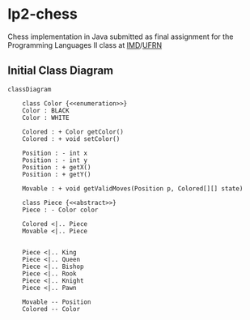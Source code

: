 # lp2-chess
Chess implementation in Java submitted as final assignment for the Programming Languages II class at [IMD](imd.ufrn.br)/[UFRN](ufrn.br)

## Initial Class Diagram

```mermaid
classDiagram

    class Color {<<enumeration>>}
    Color : BLACK
    Color : WHITE

    Colored : + Color getColor()
    Colored : + void setColor()

    Position : - int x
    Position : - int y
    Position : + getX()
    Position : + getY()

    Movable : + void getValidMoves(Position p, Colored[][] state)
    
    class Piece {<<abstract>>}
    Piece : - Color color

    Colored <|.. Piece
    Movable <|.. Piece


    Piece <|.. King
    Piece <|.. Queen
    Piece <|.. Bishop
    Piece <|.. Rook
    Piece <|.. Knight
    Piece <|.. Pawn

    Movable -- Position
    Colored -- Color
```
